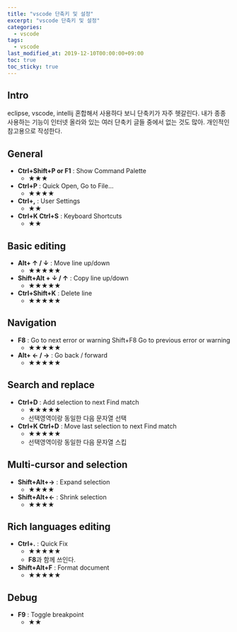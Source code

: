 ```yaml
---
title: "vscode 단축키 및 설정"
excerpt: "vscode 단축키 및 설정"
categories: 
  - vscode
tags: 
  - vscode
last_modified_at: 2019-12-10T00:00:00+09:00
toc: true
toc_sticky: true
---
```


## Intro
eclipse, vscode, intellij 혼합해서 사용하다 보니 단축키가 자주 헷갈린다.
내가 종종 사용하는 기능이 인터넷 올라와 있는 여러 단축키 글들 중에서 없는 것도 많아.
개인적인 참고용으로 작성한다.

## General
- **Ctrl+Shift+P or F1** : Show Command Palette
  - ★★★
- **Ctrl+P** : Quick Open, Go to File…
  - ★★★★
- **Ctrl+,** : User Settings
  - ★★
- **Ctrl+K Ctrl+S** : Keyboard Shortcuts
  - ★★

## Basic editing
- **Alt+ ↑ / ↓** : Move line up/down
  - ★★★★★
- **Shift+Alt + ↓ / ↑** : Copy line up/down
  - ★★★★★
- **Ctrl+Shift+K** : Delete line
  - ★★★★★
  
## Navigation
- **F8** : Go to next error or warning Shift+F8 Go to previous error or warning
  - ★★★★★
- **Alt+ ← / →** : Go back / forward
  - ★★★★★

## Search and replace
- **Ctrl+D** : Add selection to next Find match
  - ★★★★★
  - 선택영역이랑 동일한 다음 문자열 선택
- **Ctrl+K Ctrl+D** : Move last selection to next Find match
  - ★★★★★
  - 선택영역이랑 동일한 다음 문자열 스킵
  
## Multi-cursor and selection
- **Shift+Alt+→** : Expand selection
  - ★★★★
- **Shift+Alt+←** : Shrink selection
  - ★★★★

## Rich languages editing
- **Ctrl+.** : Quick Fix
  - ★★★★★
  - **F8**과 함께 쓰인다.
- **Shift+Alt+F** : Format document
  - ★★★★★
  
## Debug
- **F9** : Toggle breakpoint
  - ★★

  
